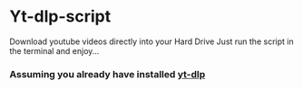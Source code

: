 # Yt-dlp-script
Download youtube videos directly into your Hard Drive
Just run the script in the terminal and enjoy...

### Assuming you already have installed <a href="https://github.com/yt-dlp/yt-dlp">yt-dlp</a>
